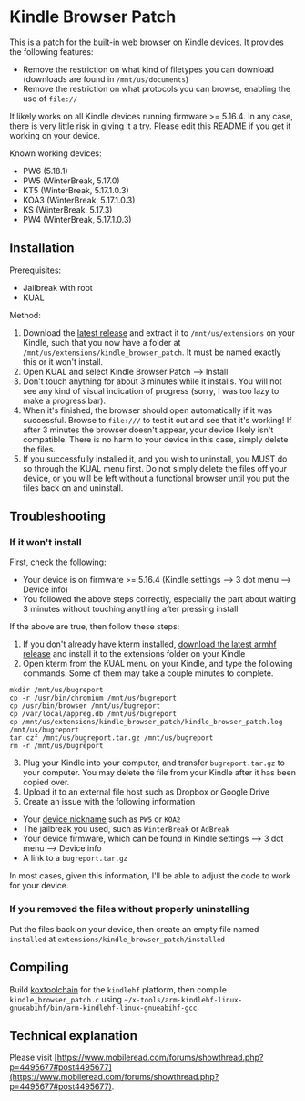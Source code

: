 # Kindle Browser Patch
This is a patch for the built-in web browser on Kindle devices. It provides the following features:
- Remove the restriction on what kind of filetypes you can download (downloads are found in `/mnt/us/documents`)
- Remove the restriction on what protocols you can browse, enabling the use of `file://`

It likely works on all Kindle devices running firmware >= 5.16.4. In any case, there is very little risk in giving it a try. Please edit this README if you get it working on your device.

Known working devices:
- PW6 (5.18.1)
- PW5 (WinterBreak, 5.17.0)
- KT5 (WinterBreak, 5.17.1.0.3)
- KOA3 (WinterBreak, 5.17.1.0.3)
- KS (WinterBreak, 5.17.3)
- PW4 (WinterBreak, 5.17.1.0.3)

## Installation
Prerequisites:
- Jailbreak with root
- KUAL

Method:
1. Download the [latest release](https://github.com/emilypeto/KindleBrowserPatch/releases/download/v1.0.3/kindle_browser_patch-1.0.3-armhf.zip) and extract it to `/mnt/us/extensions` on your Kindle, such that you now have a folder at `/mnt/us/extensions/kindle_browser_patch`. It must be named exactly this or it won't install.
2. Open KUAL and select Kindle Browser Patch --> Install
3. Don't touch anything for about 3 minutes while it installs. You will not see any kind of visual indication of progress (sorry, I was too lazy to make a progress bar).
4. When it's finished, the browser should open automatically if it was successful. Browse to `file:///` to test it out and see that it's working! If after 3 minutes the browser doesn't appear, your device likely isn't compatible. There is no harm to your device in this case, simply delete the files.
5. If you successfully installed it, and you wish to uninstall, you MUST do so through the KUAL menu first. Do not simply delete the files off your device, or you will be left without a functional browser until you put the files back on and uninstall.

## Troubleshooting
### If it won't install
First, check the following:
- Your device is on firmware >= 5.16.4 (Kindle settings --> 3 dot menu --> Device info)
- You followed the above steps correctly, especially the part about waiting 3 minutes without touching anything after pressing install

If the above are true, then follow these steps:
1. If you don't already have kterm installed, [download the latest armhf release](https://github.com/bfabiszewski/kterm/releases) and install it to the extensions folder on your Kindle
2. Open kterm from the KUAL menu on your Kindle, and type the following commands. Some of them may take a couple minutes to complete.
```
mkdir /mnt/us/bugreport
cp -r /usr/bin/chromium /mnt/us/bugreport
cp /usr/bin/browser /mnt/us/bugreport
cp /var/local/appreg.db /mnt/us/bugreport
cp /mnt/us/extensions/kindle_browser_patch/kindle_browser_patch.log /mnt/us/bugreport
tar czf /mnt/us/bugreport.tar.gz /mnt/us/bugreport
rm -r /mnt/us/bugreport
```
3. Plug your Kindle into your computer, and transfer `bugreport.tar.gz` to your computer. You may delete the file from your Kindle after it has been copied over.
4. Upload it to an external file host such as Dropbox or Google Drive
5. Create an issue with the following information
- Your [device nickname](https://wiki.mobileread.com/wiki/Kindle_Serial_Numbers) such as `PW5` or `KOA2`
- The jailbreak you used, such as `WinterBreak` or `AdBreak`
- Your device firmware, which can be found in Kindle settings --> 3 dot menu --> Device info
- A link to a `bugreport.tar.gz`

In most cases, given this information, I'll be able to adjust the code to work for your device.

### If you removed the files without properly uninstalling
Put the files back on your device, then create an empty file named `installed` at `extensions/kindle_browser_patch/installed`

## Compiling
Build [koxtoolchain](https://github.com/koreader/koxtoolchain) for the `kindlehf` platform, then compile `kindle_browser_patch.c` using `~/x-tools/arm-kindlehf-linux-gnueabihf/bin/arm-kindlehf-linux-gnueabihf-gcc`

## Technical explanation
Please visit [https://www.mobileread.com/forums/showthread.php?p=4495677#post4495677](https://www.mobileread.com/forums/showthread.php?p=4495677#post4495677).
